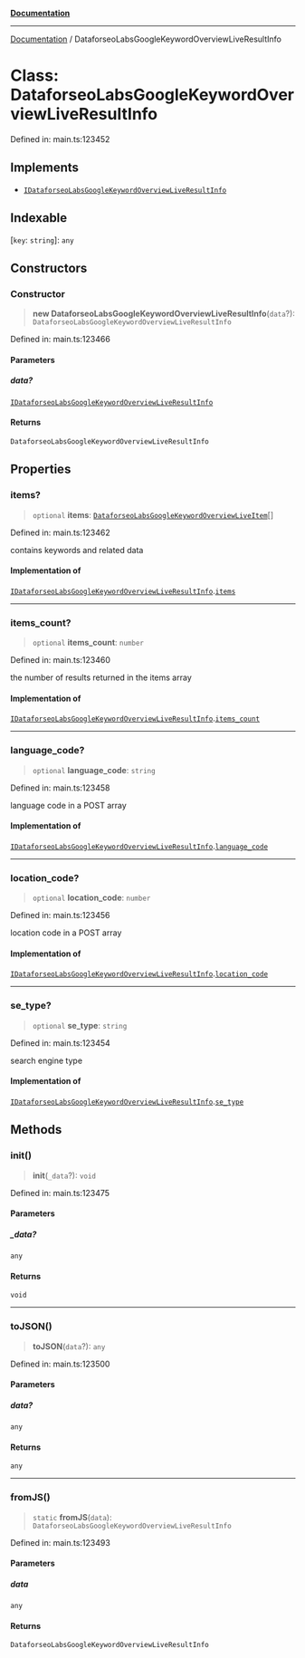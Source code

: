 [**Documentation**](../README.md)

***

[Documentation](../README.md) / DataforseoLabsGoogleKeywordOverviewLiveResultInfo

# Class: DataforseoLabsGoogleKeywordOverviewLiveResultInfo

Defined in: main.ts:123452

## Implements

- [`IDataforseoLabsGoogleKeywordOverviewLiveResultInfo`](../interfaces/IDataforseoLabsGoogleKeywordOverviewLiveResultInfo.md)

## Indexable

\[`key`: `string`\]: `any`

## Constructors

### Constructor

> **new DataforseoLabsGoogleKeywordOverviewLiveResultInfo**(`data`?): `DataforseoLabsGoogleKeywordOverviewLiveResultInfo`

Defined in: main.ts:123466

#### Parameters

##### data?

[`IDataforseoLabsGoogleKeywordOverviewLiveResultInfo`](../interfaces/IDataforseoLabsGoogleKeywordOverviewLiveResultInfo.md)

#### Returns

`DataforseoLabsGoogleKeywordOverviewLiveResultInfo`

## Properties

### items?

> `optional` **items**: [`DataforseoLabsGoogleKeywordOverviewLiveItem`](DataforseoLabsGoogleKeywordOverviewLiveItem.md)[]

Defined in: main.ts:123462

contains keywords and related data

#### Implementation of

[`IDataforseoLabsGoogleKeywordOverviewLiveResultInfo`](../interfaces/IDataforseoLabsGoogleKeywordOverviewLiveResultInfo.md).[`items`](../interfaces/IDataforseoLabsGoogleKeywordOverviewLiveResultInfo.md#items)

***

### items\_count?

> `optional` **items\_count**: `number`

Defined in: main.ts:123460

the number of results returned in the items array

#### Implementation of

[`IDataforseoLabsGoogleKeywordOverviewLiveResultInfo`](../interfaces/IDataforseoLabsGoogleKeywordOverviewLiveResultInfo.md).[`items_count`](../interfaces/IDataforseoLabsGoogleKeywordOverviewLiveResultInfo.md#items_count)

***

### language\_code?

> `optional` **language\_code**: `string`

Defined in: main.ts:123458

language code in a POST array

#### Implementation of

[`IDataforseoLabsGoogleKeywordOverviewLiveResultInfo`](../interfaces/IDataforseoLabsGoogleKeywordOverviewLiveResultInfo.md).[`language_code`](../interfaces/IDataforseoLabsGoogleKeywordOverviewLiveResultInfo.md#language_code)

***

### location\_code?

> `optional` **location\_code**: `number`

Defined in: main.ts:123456

location code in a POST array

#### Implementation of

[`IDataforseoLabsGoogleKeywordOverviewLiveResultInfo`](../interfaces/IDataforseoLabsGoogleKeywordOverviewLiveResultInfo.md).[`location_code`](../interfaces/IDataforseoLabsGoogleKeywordOverviewLiveResultInfo.md#location_code)

***

### se\_type?

> `optional` **se\_type**: `string`

Defined in: main.ts:123454

search engine type

#### Implementation of

[`IDataforseoLabsGoogleKeywordOverviewLiveResultInfo`](../interfaces/IDataforseoLabsGoogleKeywordOverviewLiveResultInfo.md).[`se_type`](../interfaces/IDataforseoLabsGoogleKeywordOverviewLiveResultInfo.md#se_type)

## Methods

### init()

> **init**(`_data`?): `void`

Defined in: main.ts:123475

#### Parameters

##### \_data?

`any`

#### Returns

`void`

***

### toJSON()

> **toJSON**(`data`?): `any`

Defined in: main.ts:123500

#### Parameters

##### data?

`any`

#### Returns

`any`

***

### fromJS()

> `static` **fromJS**(`data`): `DataforseoLabsGoogleKeywordOverviewLiveResultInfo`

Defined in: main.ts:123493

#### Parameters

##### data

`any`

#### Returns

`DataforseoLabsGoogleKeywordOverviewLiveResultInfo`
